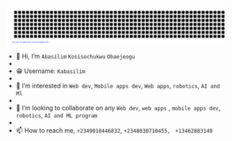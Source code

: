 ![gitartwork](gitartwork.svg)

- 👋 Hi, I’m ``Abasilim`` ``Kosisochukwu`` ``Obaejeogu``
- 
- 😁 Username: ``Kabasilim``
- 
- 👀 I’m interested in ``Web dev``, ``Mobile apps dev``, ``Web apps``, ``robotics``, ``AI and Ml``
- 
- 💞️ I’m looking to collaborate on any ``Web dev``, ``web apps`` , ``mobile apps dev``, ``robotics``, ``AI and ML program``
-  
- 📫 How to reach me, ``+2349018446832``, ``+2348030710455, `` ``+13462883149``

<!---
kabasilim/kabasilim is a ✨ special ✨ repository because its `README.md` (this file) appears on your GitHub profile.
You can click the Preview link to take a look at your changes.
--->
